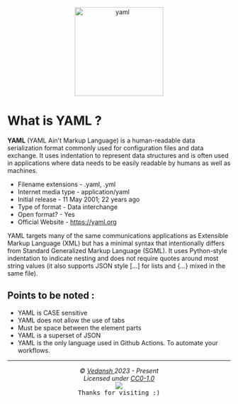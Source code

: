 <div align="center">
    <img src="https://cdn.jsdelivr.net/gh/offensive-vk/Icons@master/yaml/yaml-original.svg" height=200 width=200 alt="yaml" >
</div>

# **What is YAML** ?

**YAML** (YAML Ain't Markup Language) is a human-readable data serialization format commonly used for configuration files and data exchange. It uses indentation to represent data structures and is often used in applications where data needs to be easily readable by humans as well as machines.

- Filename extensions - .yaml, .yml
- Internet media type - application/yaml
- Initial release - 11 May 2001; 22 years ago
- Type of format - Data interchange
- Open format? - Yes
- Official Website - <https://yaml.org>

YAML targets many of the same communications applications as Extensible Markup Language (XML) but has a minimal syntax that intentionally differs from Standard Generalized Markup Language (SGML). It uses Python-style indentation to indicate nesting and does not require quotes around most string values (it also supports JSON style [...] for lists and {...} mixed in the same file).

## Points to be noted : 

- YAML is CASE sensitive
- YAML does not allow the use of tabs
- Must be space between the element parts
- YAML is a superset of JSON
- YAML is the only language used in Github Actions. To automate your workflows.
  
***

<p align="center">
  <i>&copy; <a href="https://github.com/offensive-vk/">Vedansh </a> 2023 - Present</i><br>
  <i>Licensed under <a href="https://github.com/offensive-vk/UntilEverything#CC0-1.0-1-ov-file">CC0-1.0</a></i><br>
  <a href="https://github.com/TheHamsterBot"><img src="https://i.ibb.co/4KtpYxb/octocat-clean-mini.png" /></a><br>
  <kbd>Thanks for visiting :)</kbd>
</p>
